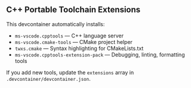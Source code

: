 ## C++ Portable Toolchain Extensions

This devcontainer automatically installs:
- `ms-vscode.cpptools` — C++ language server
- `ms-vscode.cmake-tools` — CMake project helper
- `twxs.cmake` — Syntax highlighting for CMakeLists.txt
- `ms-vscode.cpptools-extension-pack` — Debugging, linting, formatting tools

If you add new tools, update the `extensions` array in `.devcontainer/devcontainer.json`.
